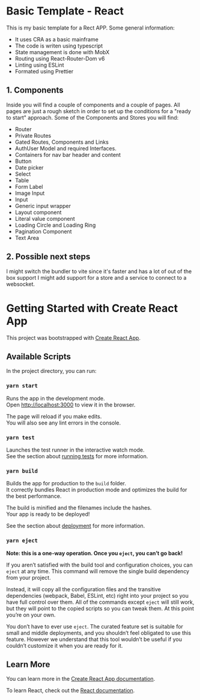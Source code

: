# Basic Template - React
This is my basic template for a Rect APP. Some general information:
* It uses CRA as a basic mainframe
* The code is writen using typescript
* State management is done with MobX
* Routing using React-Router-Dom v6
* Linting using ESLint
* Formated using Prettier

## 1. Components
Inside you will find a couple of components and a couple of pages. All pages are just a rough sketch in order to set up the conditions for a "ready to start" approach.
Some of the Components and Stores you will find:

* Router
* Private Routes
* Gated Routes, Components and Links
* AuthUser Model and required Interfaces.
* Containers for nav bar header and content
* Button
* Date picker
* Select
* Table
* Form Label
* Image Input
* Input
* Generic input wrapper
* Layout component
* Literal value component
* Loading Circle and Loading Ring
* Pagination Component
* Text Area

## 2. Possible next steps
I might switch the bundler to vite since it's faster and has a lot of out of the box support
I might add support for a store and a service to connect to a websocket.

# Getting Started with Create React App

This project was bootstrapped with [Create React App](https://github.com/facebook/create-react-app).

## Available Scripts

In the project directory, you can run:

### `yarn start`

Runs the app in the development mode.\
Open [http://localhost:3000](http://localhost:3000) to view it in the browser.

The page will reload if you make edits.\
You will also see any lint errors in the console.

### `yarn test`

Launches the test runner in the interactive watch mode.\
See the section about [running tests](https://facebook.github.io/create-react-app/docs/running-tests) for more information.

### `yarn build`

Builds the app for production to the `build` folder.\
It correctly bundles React in production mode and optimizes the build for the best performance.

The build is minified and the filenames include the hashes.\
Your app is ready to be deployed!

See the section about [deployment](https://facebook.github.io/create-react-app/docs/deployment) for more information.

### `yarn eject`

**Note: this is a one-way operation. Once you `eject`, you can’t go back!**

If you aren’t satisfied with the build tool and configuration choices, you can `eject` at any time. This command will remove the single build dependency from your project.

Instead, it will copy all the configuration files and the transitive dependencies (webpack, Babel, ESLint, etc) right into your project so you have full control over them. All of the commands except `eject` will still work, but they will point to the copied scripts so you can tweak them. At this point you’re on your own.

You don’t have to ever use `eject`. The curated feature set is suitable for small and middle deployments, and you shouldn’t feel obligated to use this feature. However we understand that this tool wouldn’t be useful if you couldn’t customize it when you are ready for it.

## Learn More

You can learn more in the [Create React App documentation](https://facebook.github.io/create-react-app/docs/getting-started).

To learn React, check out the [React documentation](https://reactjs.org/).
